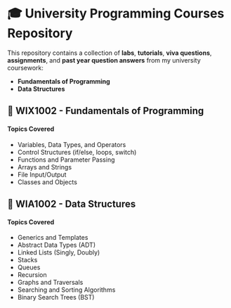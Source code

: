 # 🎓 University Programming Courses Repository

This repository contains a collection of **labs**, **tutorials**, **viva questions**, **assignments**, and **past year question answers** from my university coursework:

- **Fundamentals of Programming**
- **Data Structures**

## 📘 WIX1002 - Fundamentals of Programming

#### Topics Covered

- Variables, Data Types, and Operators
- Control Structures (if/else, loops, switch)
- Functions and Parameter Passing
- Arrays and Strings
- File Input/Output
- Classes and Objects

## 📗 WIA1002 - Data Structures

#### Topics Covered

- Generics and Templates
- Abstract Data Types (ADT)
- Linked Lists (Singly, Doubly)
- Stacks
- Queues
- Recursion
- Graphs and Traversals
- Searching and Sorting Algorithms
- Binary Search Trees (BST)
